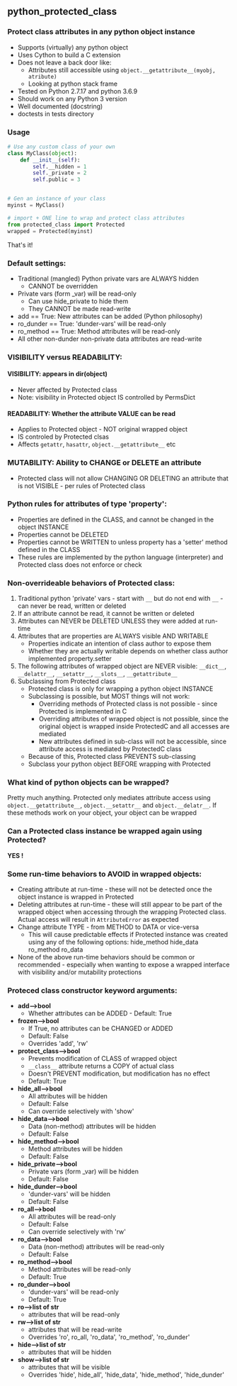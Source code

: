 ## python_protected_class
### Protect class attributes in any python object instance

- Supports (virtually) any python object
- Uses Cython to build a C extension
- Does not leave a back door like:
    - Attributes still accessible using ```object.__getattribute__(myobj, atribute)```
    - Looking at python stack frame
- Tested on Python 2.7.17 and python 3.6.9
- Should work on any Python 3 version
- Well documented (docstring)
- doctests in tests directory


### Usage
```python
# Use any custom class of your own
class MyClass(object):
    def __init__(self):
        self.__hidden = 1
        self._private = 2
        self.public = 3


# Gen an instance of your class
myinst = MyClass()

# import + ONE line to wrap and protect class attributes
from protected_class import Protected
wrapped = Protected(myinst)
```

That's it!


### Default settings:
- Traditional (mangled) Python private vars are ALWAYS hidden
    - CANNOT be overridden
- Private vars (form _var) will be read-only
    - Can use hide_private to hide them
    - They CANNOT be made read-write
- add == True: New attributes can be added (Python philosophy)
- ro_dunder == True: 'dunder-vars' will be  read-only
- ro_method == True: Method attributes will be read-only
- All other non-dunder non-private data attributes are read-write

### VISIBILITY versus READABILITY:
#### VISIBILITY: appears in dir(object)
- Never affected by Protected class
- Note: visibility in Protected object IS controlled by PermsDict

#### READABILITY: Whether the attribute VALUE can be read
- Applies to Protected object - NOT original wrapped object
- IS controled by Protected clsas
- Affects ```getattr```, ```hasattr```, ```object.__getattribute__``` etc

### MUTABILITY: Ability to CHANGE or DELETE an attribute
- Protected class will not allow CHANGING OR DELETING an attribute that is not VISIBLE - per rules of Protected class

### Python rules for attributes of type 'property':
- Properties are defined in the CLASS, and cannot be changed in the object INSTANCE
- Properties cannot be DELETED
- Properties cannot be WRITTEN to unless property has a 'setter' method defined in the CLASS
- These rules are implemented by the python language (interpreter) and Protected class does not enforce or check


### Non-overrideable behaviors of Protected class:
1. Traditional python 'private' vars - start with ```__``` but do not end with ```__``` - can never be read, written or deleted
2. If an attribute cannot be read, it cannot be written or deleted
3. Attributes can NEVER be DELETED UNLESS they were added at run-time
4. Attributes that are properties are ALWAYS visible AND WRITABLE
    - Properties indicate an intention of class author to expose them
    - Whether they are actually writable depends on whether class author implemented property.setter
5. The following attributes of wrapped object are NEVER visible:
       ```__dict__```, ```__delattr__```, ```__setattr__```, ```__slots__```, ```__getattribute__```
6. Subclassing from Protected class
    - Protected class is only for wrapping a python object INSTANCE
    - Subclassing is possible, but MOST things will not work:
        - Overriding methods of Protected class is not possible - since Protected is implemented in C
        - Overriding attributes of wrapped object is not possible, since the original object is wrapped inside ProtectedC and all accesses are mediated
        - New attributes defined in sub-class will not be accessible, since attribute access is mediated by ProtectedC class
    - Because of this, Protected class PREVENTS sub-classing
    - Subclass your python object BEFORE wrapping with Protected

### What kind of python objects can be wrapped?
Pretty much anything. Protected only mediates attribute access using ```object.__getattribute__```, ```object.__setattr__``` and ```object.__delatr__```. If these methods work on your object, your object can be wrapped

### Can a Protected class instance be wrapped again using Protected?
**YES !**

### Some run-time behaviors to AVOID in wrapped objects:
- Creating attribute at run-time - these will not be detected once the object instance is wrapped in Protected
- Deleting attributes at run-time - these will still appear to be part of the wrapped object when accessing through the wrapping Protected class. Actual access will result in ```AttributeError``` as expected
- Change attribute TYPE - from METHOD to DATA or vice-versa
    - This will cause predictable effects if Protected instance was created using any of the following options:
          hide_method
          hide_data
          ro_method
          ro_data
- None of the above run-time behaviors should be common or recommended - especially when wanting to expose a wrapped
  interface with visibility and/or mutability protections

### Proteced class constructor keyword arguments:

- **add-->bool**
    - Whether attributes can be ADDED - Default: True
- **frozen-->bool**
    - If True, no attributes can be CHANGED or ADDED
    - Default: False
    - Overrides 'add', 'rw'
- **protect_class-->bool**
    - Prevents modification of CLASS of wrapped object
    - ```__class__``` attribute returns a COPY of actual class
    - Doesn't PREVENT modification, but modification has no effect
    - Default: True
- **hide_all-->bool**
    - All attributes will be hidden
    - Default: False
    - Can override selectively with 'show'
- **hide_data-->bool**
    - Data (non-method) attributes will be hidden
    - Default: False
- **hide_method-->bool**
    - Method attributes will be hidden
    - Default: False
- **hide_private-->bool**
    - Private vars (form _var) will be hidden
    - Default: False
- **hide_dunder-->bool**
    - 'dunder-vars' will be hidden
    - Default: False
- **ro_all-->bool**
    - All attributes will be read-only
    - Default: False
    - Can override selectively with 'rw'
- **ro_data-->bool**
    - Data (non-method) attributes will be read-only
    - Default: False
- **ro_method-->bool**
    - Method attributes will be read-only
    - Default: True
- **ro_dunder-->bool**
    - 'dunder-vars' will be  read-only
    - Default: True
- **ro-->list of str**
    - attributes that will be read-only
- **rw-->list of str**
    - attributes that will be read-write
    - Overrides 'ro', ro_all, 'ro_data', 'ro_method', 'ro_dunder'
- **hide-->list of str**
    - attributes that will be hidden
- **show-->list of str**
    - attributes that will be visible
    - Overrides 'hide', hide_all', 'hide_data', 'hide_method', 'hide_dunder'



